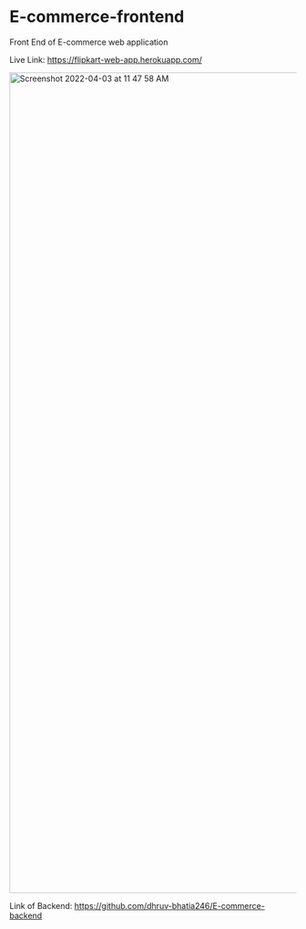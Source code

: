 # E-commerce-frontend
Front End of E-commerce web application


Live Link:
https://flipkart-web-app.herokuapp.com/


<img width="1440" alt="Screenshot 2022-04-03 at 11 47 58 AM" src="https://user-images.githubusercontent.com/71057049/161414540-37558493-22dd-4cb0-a535-bc73de2a344a.png">


Link of Backend:
https://github.com/dhruv-bhatia246/E-commerce-backend
